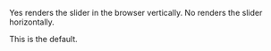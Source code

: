 Yes renders the slider in the browser vertically. No renders the slider horizontally.

This is the default.
